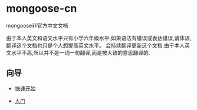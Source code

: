 # mongoose-cn
mongoose非官方中文文档

由于本人英文和语文水平只有小学六年级水平,如果语法有错误或表达错误,请体谅,翻译这个文档也只是个人想提高英文水平。
会持续翻译更新这个文档.由于本人英文水平不高,所以并不是一词一句翻译,而是按大致的意思翻译的.


## 向导

* [快速开始](https://github.com/zhiyingzzhou/mongoose-cn/blob/master/quickstart.md)

* [入门](https://github.com/zhiyingzzhou/mongoose-cn/blob/master/guide.md)

